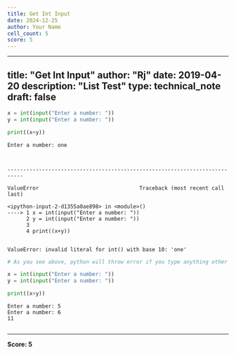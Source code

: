 ```yaml
---
title: Get Int Input
date: 2024-12-25
author: Your Name
cell_count: 5
score: 5
---
```


---
title: "Get Int Input"
author: "Rj"
date: 2019-04-20
description: "List Test"
type: technical_note
draft: false
---

```python
x = int(input("Enter a number: "))
y = int(input("Enter a number: "))

print((x+y))
```

    Enter a number: one



    ---------------------------------------------------------------------------

    ValueError                                Traceback (most recent call last)

    <ipython-input-2-d1355a0ae898> in <module>()
    ----> 1 x = int(input("Enter a number: "))
          2 y = int(input("Enter a number: "))
          3 
          4 print((x+y))


    ValueError: invalid literal for int() with base 10: 'one'



```python
# As you see above, python will throw error if you type anything other than number
```


```python
x = int(input("Enter a number: "))
y = int(input("Enter a number: "))

print((x+y))
```

    Enter a number: 5
    Enter a number: 6
    11



```python

```


---
**Score: 5**